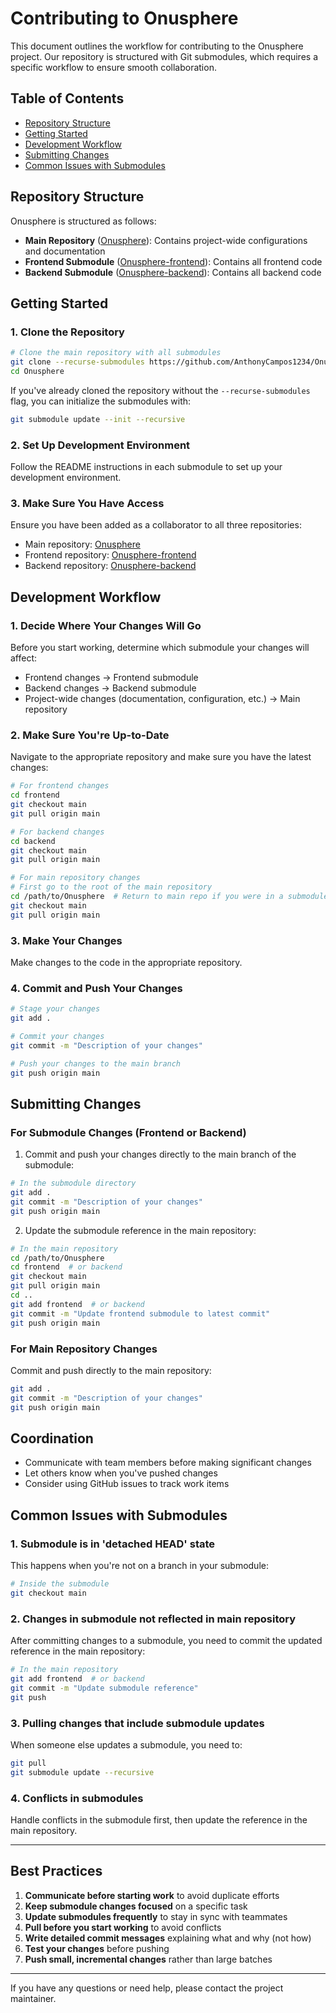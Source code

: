 # Contributing to Onusphere

This document outlines the workflow for contributing to the Onusphere project. Our repository is structured with Git submodules, which requires a specific workflow to ensure smooth collaboration.

## Table of Contents
- [Repository Structure](#repository-structure)
- [Getting Started](#getting-started)
- [Development Workflow](#development-workflow)
- [Submitting Changes](#submitting-changes)
- [Common Issues with Submodules](#common-issues-with-submodules)

## Repository Structure

Onusphere is structured as follows:
- **Main Repository** ([Onusphere](https://github.com/AnthonyCampos1234/Onusphere)): Contains project-wide configurations and documentation
- **Frontend Submodule** ([Onusphere-frontend](https://github.com/AnthonyCampos1234/Onusphere-frontend)): Contains all frontend code
- **Backend Submodule** ([Onusphere-backend](https://github.com/AnthonyCampos1234/Onusphere-backend)): Contains all backend code

## Getting Started

### 1. Clone the Repository

```bash
# Clone the main repository with all submodules
git clone --recurse-submodules https://github.com/AnthonyCampos1234/Onusphere.git
cd Onusphere
```

If you've already cloned the repository without the `--recurse-submodules` flag, you can initialize the submodules with:

```bash
git submodule update --init --recursive
```

### 2. Set Up Development Environment

Follow the README instructions in each submodule to set up your development environment.

### 3. Make Sure You Have Access

Ensure you have been added as a collaborator to all three repositories:
- Main repository: [Onusphere](https://github.com/AnthonyCampos1234/Onusphere)
- Frontend repository: [Onusphere-frontend](https://github.com/AnthonyCampos1234/Onusphere-frontend)
- Backend repository: [Onusphere-backend](https://github.com/AnthonyCampos1234/Onusphere-backend)

## Development Workflow

### 1. Decide Where Your Changes Will Go

Before you start working, determine which submodule your changes will affect:
- Frontend changes → Frontend submodule
- Backend changes → Backend submodule
- Project-wide changes (documentation, configuration, etc.) → Main repository

### 2. Make Sure You're Up-to-Date

Navigate to the appropriate repository and make sure you have the latest changes:

```bash
# For frontend changes
cd frontend
git checkout main
git pull origin main

# For backend changes
cd backend
git checkout main
git pull origin main

# For main repository changes
# First go to the root of the main repository
cd /path/to/Onusphere  # Return to main repo if you were in a submodule
git checkout main
git pull origin main
```

### 3. Make Your Changes

Make changes to the code in the appropriate repository.

### 4. Commit and Push Your Changes

```bash
# Stage your changes
git add .

# Commit your changes
git commit -m "Description of your changes"

# Push your changes to the main branch
git push origin main
```

## Submitting Changes

### For Submodule Changes (Frontend or Backend)

1. Commit and push your changes directly to the main branch of the submodule:

```bash
# In the submodule directory
git add .
git commit -m "Description of your changes"
git push origin main
```

2. Update the submodule reference in the main repository:

```bash
# In the main repository
cd /path/to/Onusphere
cd frontend  # or backend
git checkout main
git pull origin main
cd ..
git add frontend  # or backend
git commit -m "Update frontend submodule to latest commit"
git push origin main
```

### For Main Repository Changes

Commit and push directly to the main repository:

```bash
git add .
git commit -m "Description of your changes"
git push origin main
```

## Coordination

- Communicate with team members before making significant changes
- Let others know when you've pushed changes
- Consider using GitHub issues to track work items

## Common Issues with Submodules

### 1. Submodule is in 'detached HEAD' state

This happens when you're not on a branch in your submodule:

```bash
# Inside the submodule
git checkout main
```

### 2. Changes in submodule not reflected in main repository

After committing changes to a submodule, you need to commit the updated reference in the main repository:

```bash
# In the main repository
git add frontend  # or backend
git commit -m "Update submodule reference"
git push
```

### 3. Pulling changes that include submodule updates

When someone else updates a submodule, you need to:

```bash
git pull
git submodule update --recursive
```

### 4. Conflicts in submodules

Handle conflicts in the submodule first, then update the reference in the main repository.

---

## Best Practices

1. **Communicate before starting work** to avoid duplicate efforts
2. **Keep submodule changes focused** on a specific task
3. **Update submodules frequently** to stay in sync with teammates
4. **Pull before you start working** to avoid conflicts
5. **Write detailed commit messages** explaining what and why (not how)
6. **Test your changes** before pushing
7. **Push small, incremental changes** rather than large batches

---

If you have any questions or need help, please contact the project maintainer.
